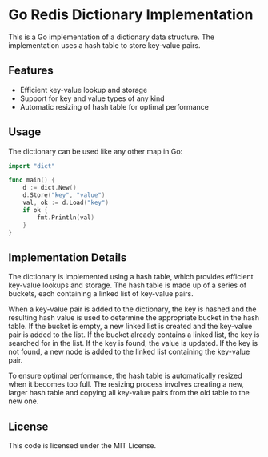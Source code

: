 

# Go Redis Dictionary Implementation

This is a Go implementation of a dictionary data structure. The implementation uses a hash table to store key-value pairs.

## Features

- Efficient key-value lookup and storage
- Support for key and value types of any kind
- Automatic resizing of hash table for optimal performance

## Usage

The dictionary can be used like any other map in Go:

```go
import "dict"

func main() {
    d := dict.New()
    d.Store("key", "value")
    val, ok := d.Load("key")
    if ok {
        fmt.Println(val)
    }
}
```

## Implementation Details

The dictionary is implemented using a hash table, which provides efficient key-value lookups and storage. The hash table is made up of a series of buckets, each containing a linked list of key-value pairs.

When a key-value pair is added to the dictionary, the key is hashed and the resulting hash value is used to determine the appropriate bucket in the hash table. If the bucket is empty, a new linked list is created and the key-value pair is added to the list. If the bucket already contains a linked list, the key is searched for in the list. If the key is found, the value is updated. If the key is not found, a new node is added to the linked list containing the key-value pair.

To ensure optimal performance, the hash table is automatically resized when it becomes too full. The resizing process involves creating a new, larger hash table and copying all key-value pairs from the old table to the new one.

## License

This code is licensed under the MIT License.
